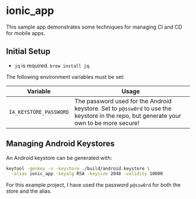 # ionic_app

This sample app demonstrates some techniques for managing CI and CD for mobile apps.

## Initial Setup

- `jq` is required. `brew install jq`.

The following environment variables must be set:

| Variable | Usage |
|----------|-------|
| `IA_KEYSTORE_PASSWORD` | The password used for the Android keystore. Set to `p@ssw0rd` to use the keystore in the repo, but generate your own to be more secure! |

## Managing Android Keystores

An Android keystore can be generated with:

```bash
keytool -genkey -v -keystore ./build/android.keystore \
  -alias ionic_app -keyalg RSA -keysize 2048 -validity 10000
```

For this example project, I have used the password `p@ssw0rd` for both the store and the alias.
